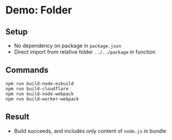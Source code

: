 # Demo: Folder

## Setup

- No dependency on package in `package.json`
- Direct import from relative folder `../../package` in function

## Commands
```
npm run build-node-esbuild
npm run build-cloudflare
npm run build-node-webpack
npm run build-worker-webpack
```

## Result

- Build succeeds, and includes only content of `node.js` in bundle
